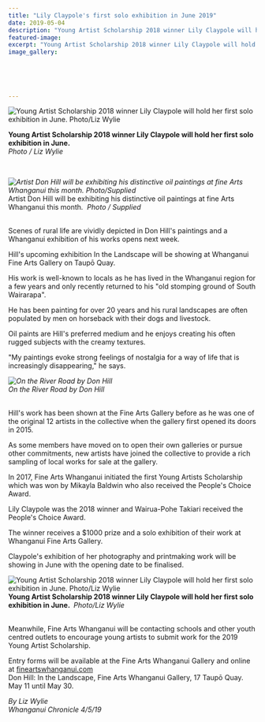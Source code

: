 ```yaml
---
title: "Lily Claypole's first solo exhibition in June 2019"
date: 2019-05-04
description: "Young Artist Scholarship 2018 winner Lily Claypole will hold her first solo exhibition in June 2019..."
featured-image: 
excerpt: "Young Artist Scholarship 2018 winner Lily Claypole will hold her first solo exhibition in June 2019."
image_gallery:
	
	
	
	
	
---
```


<p><img src="https://www.nzherald.co.nz/resizer/3KxHKjcw_BjwOLLWzZ3AQKAThII=/620x620/smart/filters:quality(70)/arc-anglerfish-syd-prod-nzme.s3.amazonaws.com/public/2RU2HWCC6RESBN3RBZGKRA4FCQ.jpg" alt="Young Artist Scholarship 2018 winner Lily Claypole will hold her first solo exhibition in June. Photo/Liz Wylie" /></p>
<p><span><strong>Young Artist Scholarship 2018 winner Lily Claypole will hold her first solo exhibition in June.</strong>&nbsp;&nbsp;<br /></span><em>Photo / Liz Wylie</em></p>
<p>&nbsp;</p>
<p><span><em><img src="https://www.nzherald.co.nz/resizer/oQmcMI1EHRIXJRsCXV3uZBaZHxw=/620x349/smart/filters:quality(70)/arc-anglerfish-syd-prod-nzme.s3.amazonaws.com/public/QGCI65CGHJAIFL4TZZV2XX3WNI.jpg" alt="Artist Don Hill will be exhibiting his distinctive oil paintings at fine Arts Whanganui this month. Photo/Supplied" /><br /></em>Artist Don Hill will be exhibiting his distinctive oil paintings at fine Arts Whanganui this month<em>.&nbsp;&nbsp;<em>Photo / Supplied</em></em></span></p>
<p><br />Scenes of rural life are vividly depicted in Don Hill's paintings and a Whanganui exhibition of his works opens next week.</p>
<p>Hill's upcoming exhibition In the Landscape will be showing at Whanganui Fine Arts Gallery on Taupō Quay.</p>
<p>His work is well-known to locals as he has lived in the Whanganui region for a few years and only recently returned to his "old stomping ground of South Wairarapa".</p>
<p>He has been painting for over 20 years and his rural landscapes are often populated by men on horseback with their dogs and livestock.</p>
<p>Oil paints are Hill's preferred medium and he enjoys creating his often rugged subjects with the creamy textures.</p>
<p>"My paintings evoke strong feelings of nostalgia for a way of life that is increasingly disappearing," he says.</p>
<p><em><img src="https://www.nzherald.co.nz/resizer/IGGlmFuymk_VHpxT9g-wRDOsbI0=/620x357/smart/filters:quality(70)/arc-anglerfish-syd-prod-nzme.s3.amazonaws.com/public/ADPYFQRREVCTLMM3YOVMWKJHHU.jpg" alt="On the River Road by Don Hill" /><br />On the River Road by Don Hill</em></p>
<p><br />Hill's work has been shown at the Fine Arts Gallery before as he was one of the original 12 artists in the collective when the gallery first opened its doors in 2015.</p>
<p>As some members have moved on to open their own galleries or pursue other commitments, new artists have joined the collective to provide a rich sampling of local works for sale at the gallery.</p>
<p>In 2017, Fine Arts Whanganui initiated the first Young Artists Scholarship which was won by Mikayla Baldwin who also received the People's Choice Award.</p>
<p>Lily Claypole was the 2018 winner and Wairua-Pohe Takiari received the People's Choice Award.</p>
<p>The winner receives a $1000 prize and a solo exhibition of their work at Whanganui Fine Arts Gallery.</p>
<p>Claypole's exhibition of her photography and printmaking work will be showing in June with the opening date to be finalised.</p>
<p><img src="https://www.nzherald.co.nz/resizer/3KxHKjcw_BjwOLLWzZ3AQKAThII=/620x620/smart/filters:quality(70)/arc-anglerfish-syd-prod-nzme.s3.amazonaws.com/public/2RU2HWCC6RESBN3RBZGKRA4FCQ.jpg" alt="Young Artist Scholarship 2018 winner Lily Claypole will hold her first solo exhibition in June. Photo/Liz Wylie" /><strong>Young Artist Scholarship 2018 winner Lily Claypole will hold her first solo exhibition in June.&nbsp;</strong>&nbsp;<em>Photo/Liz Wylie</em></p>
<p><br />Meanwhile, Fine Arts Whanganui will be contacting schools and other youth centred outlets to encourage young artists to submit work for the 2019 Young Artist Scholarship.</p>
<p>Entry forms will be available at the Fine Arts Whanganui Gallery and online at&nbsp;<a href="http://www.fineartswhanganui.com/young-artist-scholarship.html" target="_blank">fineartswhanganui.com</a><br />Don Hill: In the Landscape, Fine Arts Whanganui Gallery, 17 Taupō Quay. May 11 until May 30.</p>
<p><em>By Liz Wylie</em><br /><em>Whanganui Chronicle 4/5/19</em></p>


